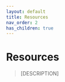```yaml
---
layout: default
title: Resources
nav_order: 2
has_children: true
---
```


# **Resources**
  > [DESCRIPTION]

